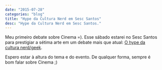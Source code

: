 ```yaml
---
date: "2015-07-28"
categories: "blog"
title: "Hype da Cultura Nerd em Sesc Santos"
desc: "Hype da Cultura Nerd em Sesc Santos."
---
```

Meu primeiro debate sobre Cinema =). Esse sábado estarei no Sesc Santos para prestigiar a sétima arte em um debate mais que atual: [O hype da cultura nerd/geek](http://culturalmentesantista.com.br/2015/07/programacao-geek-tem-oficinas-debate-show-e-desfile-cosplay-ate-domingo).

Espero estar à altura do tema e do evento. De qualquer forma, sempre é bom falar sobre Cinema ;)
